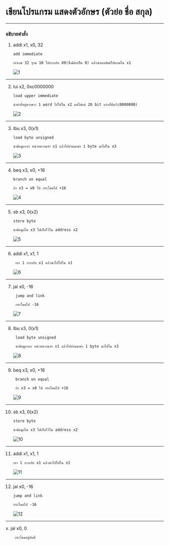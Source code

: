 # เขียนโปรแกรม แสดงตัวอักษร (ตัวย่อ ชื่อ สกุล)
---
### อธิบายคำสั่ง

 1. addi x1, x0, 32
  
        add immediate
        
        เอาเลข 32 ฐาน 10 ไปบวกกับ X0(ซึ่งมีค่าเป็น 0) แล้วนำผลลัพธ์ไปแทนใน x1  
        
       ![1](https://user-images.githubusercontent.com/98943425/160077986-cde10fa3-9bfc-40eb-936f-50428347028f.png)


---

 2. lui x2, 0xc0000000
 
        load upper immediate 
        
        นำค่าที่อยู่ทางขวา 1 word ไปใส่ใน x2 แต่ใส่แค่ 20 bit แรกก็คือ(c0000000)

       ![2](https://user-images.githubusercontent.com/98943425/160079575-30997a20-b1fa-4631-8f9d-dfaf3ed094cd.png)

---
 3. lbu x3, 0(x1)

        load byte unsigned
        
        นำข้อมูลจาก หน่วยความจำ x1 แล้วไปอ่านมาค่า 1 byte มาใส่ใน x3
        
       ![3](https://user-images.githubusercontent.com/98943425/160078952-664f81e0-704c-4a81-a1b2-7d346c33116b.png)
---
        
 4. beq x3, x0, +16
 
        branch on equal
        
        ถ้า x3 = x0 ให้ กระโดดไป +16 
       
       ![4](https://user-images.githubusercontent.com/98943425/160079336-838d3d74-4cf9-4e28-9d2b-6c82244b327b.png)

---

 5. sb x3, 0(x2)
        
        store byte
        
        นำข้อมูลใน x3 ไปเก็บไว้ใน address x2
       ![5](https://user-images.githubusercontent.com/98943425/160080101-424ab0d5-0599-4213-ad4b-e99b69c0769d.png)

---
 
6. addi x1, x1, 1

        เอา 1 บวกกับ x1 แล้วนำไปใส่ใน x1
      ![6](https://user-images.githubusercontent.com/98943425/160080965-601b2a3a-4779-4023-8ebc-77fcc8e059cb.png)

---

7. jal x0, -16

        jump and link
        
        กระโดดไป -16

      ![7](https://user-images.githubusercontent.com/98943425/160081167-e84d99e3-100f-40e2-894c-93e77f503817.png)

---
8. lbu x3, 0(x1)

        load byte unsigned
        
        นำข้อมูลจาก หน่วยความจำ x1 แล้วไปอ่านมาค่า 1 byte มาใส่ใน x3
      ![8](https://user-images.githubusercontent.com/98943425/160081700-00d7a11e-a3fc-482d-b1e1-7b8255017a64.png)

---
9. beq x3, x0, +16
 
        branch on equal
        
        ถ้า x3 = x0 ให้ กระโดดไป +16 
      ![9](https://user-images.githubusercontent.com/98943425/160081966-5d75650d-e74f-4929-b4d0-19e1051c5bc2.png)

---
10. sb x3, 0(x2)
        
        store byte
        
        นำข้อมูลใน x3 ไปเก็บไว้ใน address x2
       ![10](https://user-images.githubusercontent.com/98943425/160082228-ed4db6a0-0f36-4b99-996e-f5adbdd74b08.png)

---
11. addi x1, x1, 1

        เอา 1 บวกกับ x1 แล้วนำไปใส่ใน x1
       ![11](https://user-images.githubusercontent.com/98943425/160082616-71c520cb-792e-4b84-98eb-85497706a82d.png) 

---
12. jal x0, -16

        jump and link
        
        กระโดดไป -16
       ![12](https://user-images.githubusercontent.com/98943425/160083007-525ba66c-a798-4f4b-a938-74deee860c59.png)

---
x. jal x0, 0
        
        กระโดดอยู่กับที่




 
